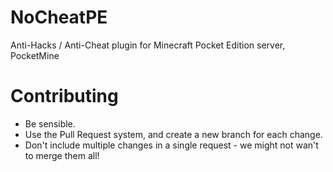 # NoCheatPE
Anti-Hacks / Anti-Cheat plugin for Minecraft Pocket Edition server, PocketMine

# Contributing
- Be sensible.
- Use the Pull Request system, and create a new branch for each change.
- Don't include multiple changes in a single request - we might not wan't to merge them all!
